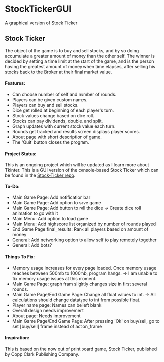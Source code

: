 # StockTickerGUI
A graphical version of Stock Ticker

## Stock Ticker

The object of the game is to buy and sell stocks, and by so doing accumulate a greater amount of money than the other self. The winner is decided by setting a time limit at the start of the game, and is the person having the greatest amount of money when time elapses, after selling his stocks back to the Broker at their final market value.

#### Features:

* Can choose number of self and number of rounds.
* Players can be given custom names.
* Players can buy and sell stocks.
* Dice get rolled at beginning of each player's turn.
* Stock values change based on dice roll.
* Stocks can pay dividends, double, and split.
* Graph updates with current stock value each turn.
* Rounds get tracked and results screen displays player scores.
* About page with short description of game.
* The 'Quit' button closes the program.

#### Project Status:

This is an ongoing project which will be updated as I learn more about Tkinter.
This is a GUI version of the console-based Stock Ticker which can be found in the [Stock-Ticker repo](https://github.com/ZacharyKeatings/Stock-Ticker).

#### To-Do:

* Main Game Page: Add notification bar
* Main Game Page: Add option to save game
* Main Game Page: Add button to roll the dice -> Create dice roll animation to go with it
* Main Menu: Add option to load game
* Main Menu: Add highscore list organized by number of rounds played
* End Game Page.final_results: Rank all players based on amount of money 
* General: Add networking option to allow self to play remotely together
* General: Add bots?

#### Things To Fix:

* Memory usage increases for every page loaded. Once memory usage reaches between 500mb to 1000mb, program hangs.
   -> I am unable to fix memory usage issues at this moment.
* Main Game Page: graph fram slightly changes size in first several rounds.
* Main Game Page/End Game Page: Change all float values to int.
   -> All calculations should change datatype to int from possible float.
* Player name page: Names can be left blank
* Overall design needs improvement
* About page: Needs improvement
* Main Game Page/End Game Page: After pressing 'Ok' on buy/sell, go to set [buy/sell] frame instead of action_frame

#### Inspiration:

This is based on the now out of print board game, Stock Ticker, published by Copp Clark Publishing Company.
